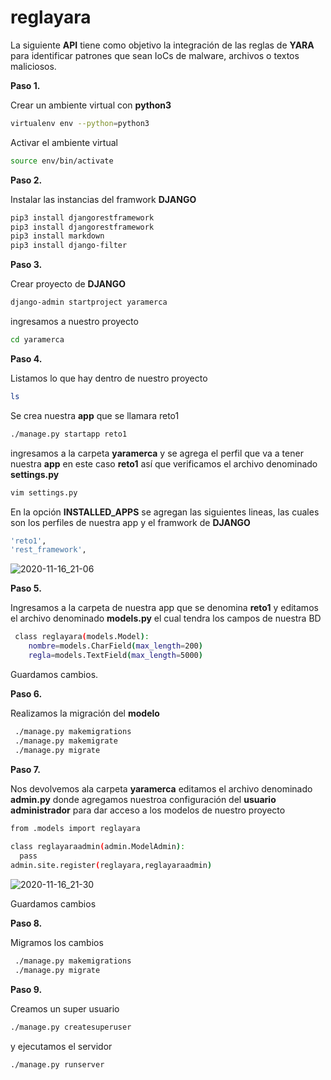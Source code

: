 # reglayara

La siguiente **API** tiene como objetivo la integración de las reglas de **YARA** para identificar patrones que sean IoCs de malware, archivos o textos maliciosos.

**Paso 1.**

Crear un ambiente virtual con **python3**
```sh
virtualenv env --python=python3 
```

Activar el ambiente virtual
```sh
source env/bin/activate
```

**Paso 2.**

Instalar las instancias del framwork **DJANGO**

```sh
pip3 install djangorestframework
pip3 install djangorestframework
pip3 install markdown 
pip3 install django-filter
```

**Paso 3.**

Crear proyecto de **DJANGO**

```sh
django-admin startproject yaramerca
```

ingresamos a nuestro proyecto

```sh
cd yaramerca
```

**Paso 4.**

Listamos lo que hay dentro de nuestro proyecto

```sh
ls
```
Se crea nuestra **app** que se llamara reto1

```sh
./manage.py startapp reto1
```

ingresamos a la carpeta **yaramerca** y se agrega el perfil que va a tener nuestra **app** en este caso **reto1** así que verificamos el archivo denominado **settings.py**

```sh
vim settings.py
```
En la opción **INSTALLED_APPS** se agregan las siguientes lineas, las cuales son los perfiles de nuestra app y el framwork de **DJANGO**

```sh
'reto1',                                                                
'rest_framework', 
```
![2020-11-16_21-06](https://user-images.githubusercontent.com/42874558/99337464-4da3b080-2850-11eb-826e-c21ae7decbb9.png)


**Paso 5.**

Ingresamos a la carpeta de nuestra app que se denomina **reto1** y editamos el archivo denominado **models.py** el cual tendra los campos de nuestra BD

```sh
 class reglayara(models.Model):                                              
    nombre=models.CharField(max_length=200)                                 
    regla=models.TextField(max_length=5000)  
```
Guardamos cambios.

**Paso 6.**

Realizamos la migración del **modelo** 

```sh
 ./manage.py makemigrations 
 ./manage.py makemigrate
 ./manage.py migrate
```

**Paso 7.**

Nos devolvemos  ala carpeta **yaramerca** editamos el archivo denominado **admin.py** donde agregamos nuestroa configuración del **usuario administrador** para dar acceso a los modelos de nuestro proyecto


```sh
from .models import reglayara                                             
                                               
class reglayaraadmin(admin.ModelAdmin):                                     
  pass                                                                    
admin.site.register(reglayara,reglayaraadmin) 
```
![2020-11-16_21-30](https://user-images.githubusercontent.com/42874558/99338871-0d91fd00-2853-11eb-967b-ccec9e4c9b54.png)

Guardamos cambios

**Paso 8.**

Migramos los cambios 

```sh
 ./manage.py makemigrations 
 ./manage.py migrate
```

**Paso 9.**

Creamos un super usuario

```sh
./manage.py createsuperuser
```

y ejecutamos el servidor

```sh
./manage.py runserver
```




